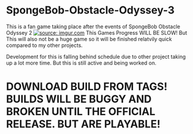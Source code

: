 # SpongeBob-Obstacle-Odyssey-3
This is a fan game taking place after the events of SpongeBob Obstacle Odyssey 2
<a href="https://imgur.com/a/cqB9GeU"><img src="https://i.imgur.com/WldsNkj.png" title="source: imgur.com" /></a>
This Games Progress WILL BE SLOW! But This will also not be a huge game so it will be finished relatvily quick compared to my other projects.

Development for this is falling behind schedule due to other project taking up a lot more time. But this is still active and being worked on.

# DOWNLOAD BUILD FROM TAGS! BUILDS WILL BE BUGGY AND BROKEN UNTIL THE OFFICIAL RELEASE. BUT ARE PLAYABLE!
